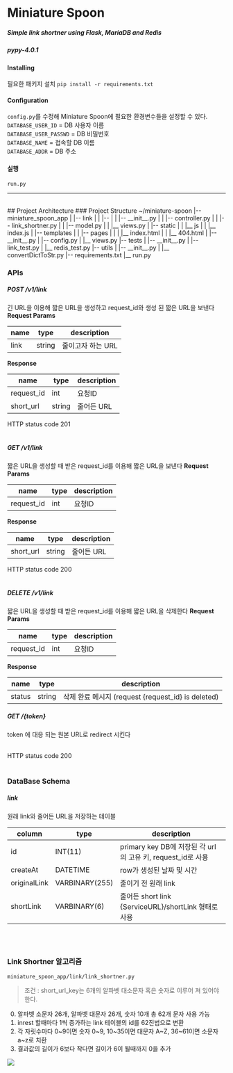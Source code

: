 # Miniature Spoon
##### Simple link shortner using Flask, MariaDB and Redis
##### pypy-4.0.1

#### Installing
필요한 패키지 설치
`pip install -r requirements.txt`

#### Configuration
`config.py`를 수정해 Miniature Spoon에 필요한 환경변수들을 설정할 수 있다.<br>
`DATABASE_USER_ID` = DB 사용자 이름<br>
`DATABASE_USER_PASSWD` = DB 비밀번호<br>
`DATABASE_NAME` = 접속할 DB 이름<br>
`DATABASE_ADDR` = DB 주소<br>

#### 실행
`run.py`

---

<br>
## Project Architecture  
### Project Structure  
    ~/miniature-spoon  
        |-- miniature_spoon_app  
        |   |-- link 
        |   |   |-- 
        |   |   |-- __init__.py
        |   |   |-- controller.py
        |   |   |-- link_shortner.py
        |   |   |-- model.py
        |   |   |__ views.py
        |   |-- static  
        |   |   |__ js
        |   |       |__ index.js
        |   |-- templates  
        |   |   |-- pages
        |   |   |   |__ index.html
        |   |   |__ 404.html
        |   |-- __init__.py  
        |   |-- config.py  
        |   |__ views.py  
        |-- tests  
        |   |-- __init__.py  
        |   |-- link_test.py  
        |   |__ redis_test.py  
        |-- utils  
        |   |-- __init__.py  
        |   |__ convertDictToStr.py  
        |-- requirements.txt  
        |__ run.py



### APIs
##### POST /v1/link
긴 URL을 이용해 짧은 URL을 생성하고 request_id와 생성 된 짧은 URL을 보낸다
**Request Params**

| name | type | description |
| --- | --- | --- |
| link | string | 줄이고자 하는 URL |

**Response** 

| name | type | description |
| --- | --- | --- |
| request_id | int | 요청ID |
| short_url | string | 줄어든 URL |

HTTP status code 201
<br><br>

##### GET /v1/link
짧은 URL을 생성할 때 받은 request_id를 이용해 짧은 URL을 보낸다
**Request Params**

| name | type | description |
| --- | --- | --- |
| request_id | int | 요청ID |

**Response** 

| name | type | description |
| --- | --- | --- |
| short_url | string | 줄어든 URL |

HTTP status code 200
<br><br>

##### DELETE /v1/link
짧은 URL을 생성할 때 받은 request_id를 이용해 짧은 URL을 삭제한다
**Request Params**

| name | type | description |
| --- | --- | --- |
| request_id | int | 요청ID |

**Response** 

| name | type | description |
| --- | --- | --- |
| status | string | 삭제 완료 메시지 (request {request_id} is deleted) |

##### GET /{token}
token 에 대응 되는 원본 URL로 redirect 시킨다
<br><br>

HTTP status code 200
<br><br>
### DataBase Schema
##### link
원래 link와 줄어든 URL을 저장하는 테이블

| column | type | description |
| --- | --- | --- |
| id | INT(11) | primary key DB에 저장된 각 url의 고유 키, request_id로 사용 |
| createAt | DATETIME | row가 생성된 날짜 및 시간 |
| originalLink | VARBINARY(255) | 줄이기 전 원래 link |
| shortLink | VARBINARY(6) | 줄어든 short link {ServiceURL}/shortLink 형태로 사용 |

<br><br>
### Link Shortner 알고리즘
`miniature_spoon_app/link/link_shortner.py`
> 조건 : short_url_key는 6개의 알파벳 대소문자 혹은 숫자로 이루어 져 있어야 한다.  

0. 알파벳 소문자 26개, 알파벳 대문자 26개, 숫자 10개 총 62개 문자 사용 가능  
1. inrest 할때마다 1씩 증가하는 link 테이블의 id를 62진법으로 변환  
2. 각 자릿수마다 0~9이면 숫자 0~9, 10~35이면 대문자 A~Z, 36~61이면 소문자 a~z로 치환  
3. 결과값의 길이가 6보다 작다면 길이가 6이 될때까지 0을 추가  

![](https://github.com/Polyhy/miniature-spoon/blob/master/algorithm.png)
